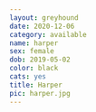 ```yaml
---
layout: greyhound
date: 2020-12-06
category: available
name: harper
sex: female
dob: 2019-05-02
color: black
cats: yes
title: Harper
pic: harper.jpg
---
```


